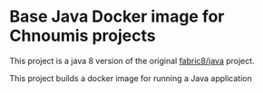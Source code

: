 # Base Java Docker image for Chnoumis projects

This project is a java 8 version of the original <a class="btn btn-primary" href="https://github.com/fabric8io/java-docker">fabric8/java</a> project.

This project builds a docker image for running a Java application